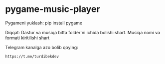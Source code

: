 # pygame-music-player

Pygameni yuklash: pip install pygame

Diqqat:
  Dastur va musiqa bitta folder'ni ichida bolishi shart. 
  Musiqa nomi va formati kiritilishi shart

Telegram kanalga azo bolib qoying:

    https://t.me/turdibekdev

